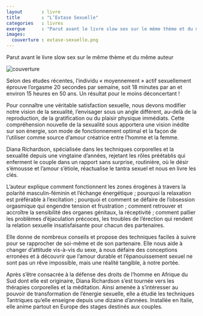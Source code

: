 ```yaml
---
layout       : livre
title        : "L’Extase Sexuelle"
categories   : livres
exergue      : "Parut avant le livre slow sex sur le même thème et du même auteur"
images:
  couverture : extase-sexuelle.png
---
```


Parut avant le livre slow sex sur le même thème et du même auteur

![couverture](../../../../images-livres/extase-sexuelle.png)

Selon des études récentes, l’individu « moyennement » actif sexuellement éprouve l’orgasme 20 secondes par semaine, soit 18 minutes par an et environ 15 heures en 50 ans. Un résultat pour le moins déconcertant !

Pour connaître une véritable satisfaction sexuelle, nous devons modifier notre vision de la sexualité, l’envisager sous un angle différent, au-delà de la reproduction, de la gratification ou du plaisir physique immédiats. Cette compréhension nouvelle de la sexualité sous apportera une vision inédite sur son énergie, son mode de fonctionnement optimal et la façon de l’utiliser comme source d’amour créatrice entre l’homme et la femme.

Diana Richardson, spécialisée dans les techniques corporelles et la sexualité depuis une vingtaine d’années, rejetant les rôles préétablis qui enferment le couple dans un rapport sans surprise, routinière, où le désir s’émousse et l’amour s’étiole, réactualise le tantra sexuel et nous en livre les clés.

L’auteur explique comment fonctionnent les zones érogènes à travers la polarité masculin-féminin et l’échange énergétique ; pourquoi la relaxation est préférable à l’excitation ; pourquoi et comment se défaire de l’obsession orgasmique qui engendre tension et frustration ; comment retrouver et accroître la sensibilité des organes génitaux, la réceptivité ; comment pallier les problèmes d’éjaculation précoces, les troubles de l’érection qui rendent la relation sexuelle insatisfaisante pour chacun des partenaires.

Elle donne de nombreux conseils et propose des techniques faciles à suivre pour se rapprocher de soi-même et de son partenaire. Elle nous aide à changer d’attitude vis-à-vis du sexe, à nous défaire des conceptions erronées et à découvrir que l’amour durable et l’épanouissement sexuel ne sont pas un rêve impossible, mais une réalité tangible, à notre portée.

Après s’être consacrée à la défense des droits de l’homme en Afrique du Sud dont elle est originaire, Diana Richardson s’est tournée vers les thérapies corporelles et la méditation. Ainsi amenée à s’intéresser au pouvoir de transformation de l’énergie sexuelle, elle a étudié les techniques Tantriques qu’elle enseigne depuis une dizaine d’années. Installée en Italie, elle anime partout en Europe des stages destinés aux couples.

